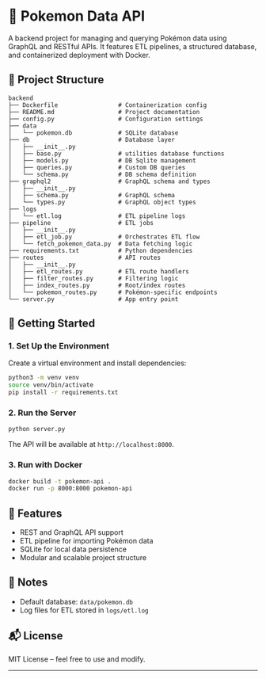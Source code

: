 # 🧠 Pokemon Data API

A backend project for managing and querying Pokémon data using GraphQL and RESTful APIs. It features ETL pipelines, a structured database, and containerized deployment with Docker.

## 📁 Project Structure

```
backend
├── Dockerfile                 # Containerization config
├── README.md                  # Project documentation
├── config.py                  # Configuration settings
├── data
│   └── pokemon.db             # SQLite database
├── db                         # Database layer
│   ├── __init__.py
│   ├── base.py                # utilities database functions
│   ├── models.py              # DB Sqlite management
│   ├── queries.py             # Custom DB queries
│   └── schema.py              # DB schema definition
├── graphql2                   # GraphQL schema and types
│   ├── __init__.py
│   ├── schema.py              # GraphQL schema
│   └── types.py               # GraphQL object types
├── logs
│   └── etl.log                # ETL pipeline logs
├── pipeline                   # ETL jobs
│   ├── __init__.py
│   ├── etl_job.py             # Orchestrates ETL flow
│   └── fetch_pokemon_data.py  # Data fetching logic
├── requirements.txt           # Python dependencies
├── routes                     # API routes
│   ├── __init__.py
│   ├── etl_routes.py          # ETL route handlers
│   ├── filter_routes.py       # Filtering logic
│   ├── index_routes.py        # Root/index routes
│   └── pokemon_routes.py      # Pokémon-specific endpoints
└── server.py                  # App entry point
```

## 🚀 Getting Started

### 1. Set Up the Environment

Create a virtual environment and install dependencies:

```bash
python3 -m venv venv
source venv/bin/activate
pip install -r requirements.txt
```

### 2. Run the Server

```bash
python server.py
```

The API will be available at `http://localhost:8000`.

### 3. Run with Docker

```bash
docker build -t pokemon-api .
docker run -p 8000:8000 pokemon-api
```

## 🔧 Features

* REST and GraphQL API support
* ETL pipeline for importing Pokémon data
* SQLite for local data persistence
* Modular and scalable project structure

## 📌 Notes

* Default database: `data/pokemon.db`
* Log files for ETL stored in `logs/etl.log`

## 📬 License

MIT License – feel free to use and modify.

---
